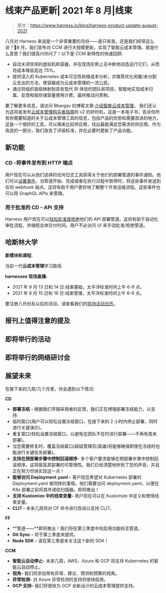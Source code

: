 # 线束产品更新| 2021 年 8 月|线束

> 原文：<https://www.harness.io/blog/harness-product-update-august-2021>

八月对 Harness 来说是一个非常重要的月份——是只有我，还是我们经常这么说？🥴8 月，我们宣布对 CCM 进行大规模更新，实现了智能云成本管理。那是什么意思？我们很高兴你问了！以下是 CCM 新特性的快速回顾:

*   自动关闭空闲的虚拟机和容器，并在现场实例上无中断地动态运行它们，从而将成本降低高达 75%。
*   提供深入的 Kubernetes 成本可见性和根成本分析，并推荐优化闲置/未分配云支出的方法，使容器成为云成本管理的一流公民。
*   通过将组织层级映射到具有现代 BI 体验的团队和项目，智能地实现成本归属、反馈和按存储容量使用计费，最终推动问责制。

要了解更多信息，请访问 Bhargav 的博客文章:[介绍智能云成本管理](https://harness.io/blog/product-updates/intelligent-cloud-cost-management/)。
我们还认为这将是发布[云成本管理购买者指南](https://harness.io/ccm-buyers-guide-ebook/)的 v2 的好时机，这是一本电子书，告诉你所有你需要知道的关于云成本管理工具的信息，包括产品的优势和需要改进的地方。这是一个很好的工具，可以用来比较供应商，找出最能满足您需求的供应商。作为改造的一部分，我们改变了评级标准，并在必要时更新了产品功能。

## 新功能

### CD -将事件发布到 HTTP 端点

用户现在可以从他们选择的任何日志工具获得关于他们的部署管道的事件通知。他们可以[设置事件](https://community.harness.io/t/observability-publish-pipeline-events-to-splunk-hec/822)，当管道开始、完成或者在执行过程中暂停时，将这些事件发送到任何 webhook 端点。这将有助于用户更好地了解整个开发运维流程。这些事件也可以用 GraphQL APIs 来管理。

### 用于批准的 CD - API 支持

Harness 用户现在可以[轻松批准或拒绝](https://docs.harness.io/article/n43s95h2aj-use-approvals-api#step_approve_or_reject_approval)他们的 API 部署管道。这将有助于自动化审批流程，并缩短总体交付时间。用户不必访问 UI 来手动批准/拒绝管道。

## 哈斯林大学

**新模块和课程:**

当前一代**云成本管理**学习路径:

**harnessee 现场直播:**

*   2021 年 9 月 13 日和 14 日:线束基础，太平洋标准时间上午 6-9 点。
*   2021 年 8 月 15 日和 16 日:线束管理，太平洋标准时间上午 6-9 点。

要注册八月份及以后的活动，请查看我们的[现场活动日历](https://university.harness.io/calendar)。

## 报刊上值得注意的提及

## 即将举行的活动

## 即将举行的网络研讨会

## 展望未来

在接下来的几周/几个月里，你会遇到以下情况:

**CD**

*   **部署冻结** **-** 根据我们早期采用者的反馈，我们正在增强部署冻结能力，以支持:
*   临时窗口(用户可以轻松设置冻结窗口，在接下来的 2 小时内停止部署，同时进行关键演示)。
*   重复窗口(轻松设置冻结窗口，以避免在团队不在时进行部署——不再有周末部署)。
*   当您需要修复时，覆盖冻结窗口(超级管理员(英雄)将能够确保即使在冻结时也能进行关键任务部署)。
*   **支持在预部署步骤中控制回滚顺序-** 多个客户要求能够在预部署步骤中控制回滚顺序。这将提高其部署的可管理性。我们已经清楚地听到了您的声音，并且正在努力尽快实现这一点！
*   **能够访问 Deployment.yaml -** 客户现在希望对 Kubernetes 部署的 Deployment.yaml 做同样的事情。他们需要访问 deployment.yaml，以便在 K8s 部署之前将其传递给扫描器。即将推出！
*   **支持 Kustomize 中的线束变量-** 用户现在可以在 Kustomize 中定义和使用线束变量。
*   **CLI7 -** 未来几周将对 CF 命令进行改进以支持 CLI7。

**FF**

*   **管道——**即将推出！我们将在第三季度中旬启用功能标志管道。
*   **Git Sync -** 将于第三季度末提供。
*   **Node SDK -** 请在第三季度末关注这个新的 SDK！

**CCM**

*   **智能云自动停止-** 未来几周，AWS、Azure 和 GCP 将支持 Kubernetes 的智能云自动停止。
*   **视角-** 我们将添加带有异常、建议、预测和预算的视角。
*   **异常检测-** 对 Azure 异常检测的支持将很快启用。
*   **GCP 支持-** 我们将很快为 GCP 全新设计的云成本管理提供支持。
